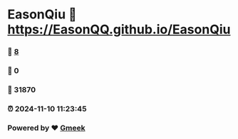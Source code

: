 # EasonQiu :link: https://EasonQQ.github.io/EasonQiu 
### :page_facing_up: [8](https://EasonQQ.github.io/EasonQiu/tag.html) 
### :speech_balloon: 0 
### :hibiscus: 31870 
### :alarm_clock: 2024-11-10 11:23:45 
### Powered by :heart: [Gmeek](https://github.com/Meekdai/Gmeek)
